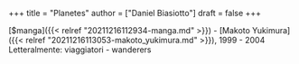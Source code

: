 +++
title = "Planetes"
author = ["Daniel Biasiotto"]
draft = false
+++

[$manga]({{< relref "20211216112934-manga.md" >}}) - [Makoto Yukimura]({{< relref "20211216113053-makoto_yukimura.md" >}}), 1999 - 2004
Letteralmente: viaggiatori - wanderers
